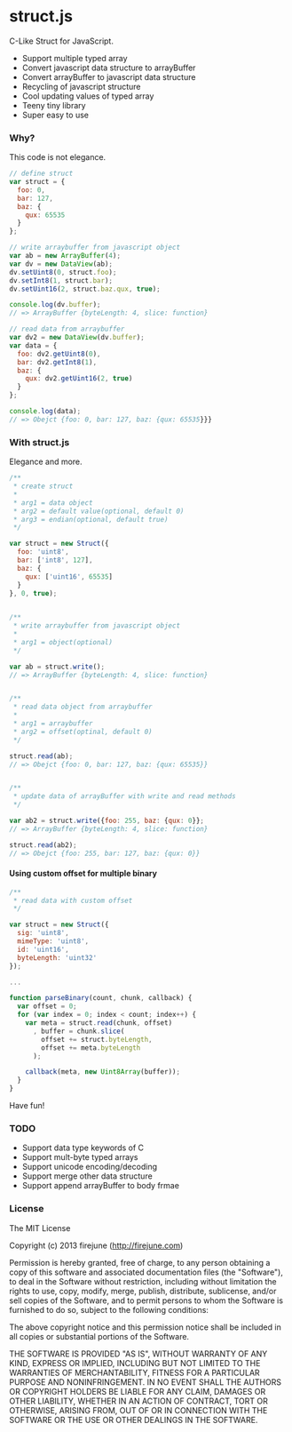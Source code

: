 struct.js
=========

C-Like Struct for JavaScript.
* Support multiple typed array
* Convert javascript data structure to arrayBuffer
* Convert arrayBuffer to javascript data structure
* Recycling of javascript structure
* Cool updating values of typed array
* Teeny tiny library
* Super easy to use

### Why?
This code is not elegance.
```javascript
// define struct
var struct = {
  foo: 0,
  bar: 127,
  baz: {
    qux: 65535
  }
};

// write arraybuffer from javascript object
var ab = new ArrayBuffer(4);
var dv = new DataView(ab);
dv.setUint8(0, struct.foo);
dv.setInt8(1, struct.bar);
dv.setUint16(2, struct.baz.qux, true);

console.log(dv.buffer);
// => ArrayBuffer {byteLength: 4, slice: function}

// read data from arraybuffer
var dv2 = new DataView(dv.buffer);
var data = {
  foo: dv2.getUint8(0),
  bar: dv2.getInt8(1),
  baz: {
    qux: dv2.getUint16(2, true)
  }
};

console.log(data);
// => Obejct {foo: 0, bar: 127, baz: {qux: 65535}}}
```

### With struct.js
Elegance and more.
```javascript
/**
 * create struct
 *
 * arg1 = data object
 * arg2 = default value(optional, default 0)
 * arg3 = endian(optional, default true)
 */

var struct = new Struct({
  foo: 'uint8',
  bar: ['int8', 127],
  baz: {
    qux: ['uint16', 65535]
  }
}, 0, true);

  
/**
 * write arraybuffer from javascript object
 *
 * arg1 = object(optional)
 */

var ab = struct.write();
// => ArrayBuffer {byteLength: 4, slice: function}


/**
 * read data object from arraybuffer
 *
 * arg1 = arraybuffer
 * arg2 = offset(optinal, default 0)
 */

struct.read(ab);
// => Obejct {foo: 0, bar: 127, baz: {qux: 65535}}


/**
 * update data of arrayBuffer with write and read methods
 */

var ab2 = struct.write({foo: 255, baz: {qux: 0}};
// => ArrayBuffer {byteLength: 4, slice: function}

struct.read(ab2);
// => Obejct {foo: 255, bar: 127, baz: {qux: 0}}
```

#### Using custom offset for multiple binary
```javascript
/**
 * read data with custom offset
 */

var struct = new Struct({
  sig: 'uint8',
  mimeType: 'uint8',
  id: 'uint16',
  byteLength: 'uint32'
});

...

function parseBinary(count, chunk, callback) {
  var offset = 0;
  for (var index = 0; index < count; index++) {
    var meta = struct.read(chunk, offset)
      , buffer = chunk.slice(
        offset += struct.byteLength,
        offset += meta.byteLength
      );

    callback(meta, new Uint8Array(buffer));
  }
}
```
Have fun!

### TODO
* Support data type keywords of C
* Support mult-byte typed arrays
* Support unicode encoding/decoding
* Support merge other data structure
* Support append arrayBuffer to body frmae

### License

The MIT License

Copyright (c) 2013 firejune (http://firejune.com)

Permission is hereby granted, free of charge, to any person obtaining a copy of this software and associated documentation files (the "Software"), to deal in the Software without restriction, including without limitation the rights to use, copy, modify, merge, publish, distribute, sublicense, and/or sell copies of the Software, and to permit persons to whom the Software is furnished to do so, subject to the following conditions:

The above copyright notice and this permission notice shall be included in all copies or substantial portions of the Software.

THE SOFTWARE IS PROVIDED "AS IS", WITHOUT WARRANTY OF ANY KIND, EXPRESS OR IMPLIED, INCLUDING BUT NOT LIMITED TO THE WARRANTIES OF MERCHANTABILITY, FITNESS FOR A PARTICULAR PURPOSE AND NONINFRINGEMENT. IN NO EVENT SHALL THE AUTHORS OR COPYRIGHT HOLDERS BE LIABLE FOR ANY CLAIM, DAMAGES OR OTHER LIABILITY, WHETHER IN AN ACTION OF CONTRACT, TORT OR OTHERWISE, ARISING FROM, OUT OF OR IN CONNECTION WITH THE SOFTWARE OR THE USE OR OTHER DEALINGS IN THE SOFTWARE.
